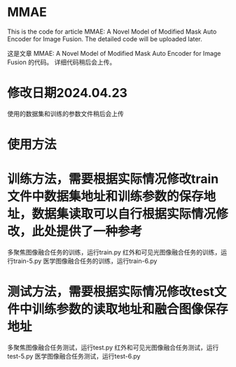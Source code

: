# MMAE
This is the code for article MMAE: A Novel Model of Modified Mask Auto Encoder for Image Fusion.
The detailed code will be uploaded later.

这是文章 MMAE: A Novel Model of Modified Mask Auto Encoder for Image Fusion 的代码。
详细代码稍后会上传。

# 修改日期2024.04.23
使用的数据集和训练的参数文件稍后会上传
# 使用方法
# 训练方法，需要根据实际情况修改train文件中数据集地址和训练参数的保存地址，数据集读取可以自行根据实际情况修改，此处提供了一种参考
多聚焦图像融合任务的训练，运行train.py
红外和可见光图像融合任务的训练，运行train-5.py
医学图像融合任务的训练，运行train-6.py

# 测试方法，需要根据实际情况修改test文件中训练参数的读取地址和融合图像保存地址
多聚焦图像融合任务测试，运行test.py
红外和可见光图像融合任务测试，运行test-5.py
医学图像融合任务测试，运行test-6.py


